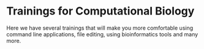 # Trainings for Computational Biology

Here we have several trainings that will make you more comfortable using command line applications, file editing, using bioinformatics tools and many more.
